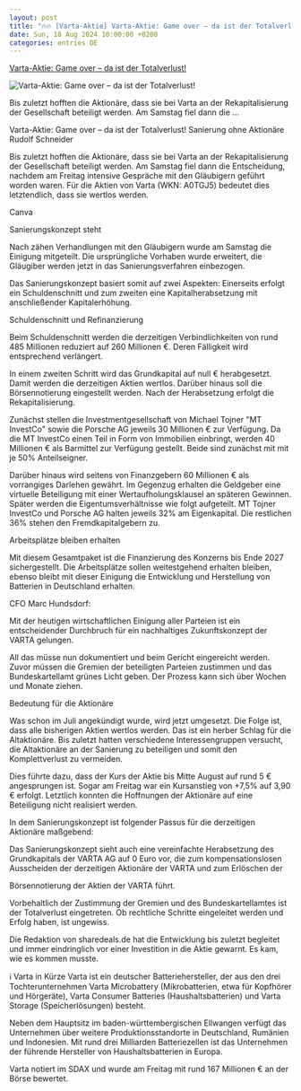 ```yaml
---
layout: post
title: "🔥🔥 [Varta-Aktie] Varta-Aktie: Game over – da ist der Totalverlust!"
date: Sun, 18 Aug 2024 10:00:00 +0200
categories: entries DE
---
```

[Varta-Aktie: Game over – da ist der Totalverlust!](https://www.sharedeals.de/varta-aktie-game-over-da-ist-der-totalverlust/)

![Varta-Aktie: Game over – da ist der Totalverlust!](https://www.sharedeals.de/wp-content/uploads/2024/03/Artikelbilder-12.jpg)

Bis zuletzt hofften die Aktionäre, dass sie bei Varta an der Rekapitalisierung der Gesellschaft beteiligt werden. Am Samstag fiel dann die ...

Varta-Aktie: Game over – da ist der Totalverlust! Sanierung ohne Aktionäre Rudolf Schneider

Bis zuletzt hofften die Aktionäre, dass sie bei Varta an der Rekapitalisierung der Gesellschaft beteiligt werden. Am Samstag fiel dann die Entscheidung, nachdem am Freitag intensive Gespräche mit den Gläubigern geführt worden waren. Für die Aktien von Varta (WKN: A0TGJ5) bedeutet dies letztendlich, dass sie wertlos werden.

Canva

Sanierungskonzept steht

Nach zähen Verhandlungen mit den Gläubigern wurde am Samstag die Einigung mitgeteilt. Die ursprüngliche Vorhaben wurde erweitert, die Gläugiber werden jetzt in das Sanierungsverfahren einbezogen.

Das Sanierungskonzept basiert somit auf zwei Aspekten: Einerseits erfolgt ein Schuldenschnitt und zum zweiten eine Kapitalherabsetzung mit anschließender Kapitalerhöhung.

Schuldenschnitt und Refinanzierung

Beim Schuldenschnitt werden die derzeitigen Verbindlichkeiten von rund 485 Millionen reduziert auf 260 Millionen €. Deren Fälligkeit wird entsprechend verlängert.

In einem zweiten Schritt wird das Grundkapital auf null € herabgesetzt. Damit werden die derzeitigen Aktien wertlos. Darüber hinaus soll die Börsennotierung eingestellt werden. Nach der Herabsetzung erfolgt die Rekapitalisierung.

Zunächst stellen die Investmentgesellschaft von Michael Tojner "MT InvestCo" sowie die Porsche AG jeweils 30 Millionen € zur Verfügung. Da die MT InvestCo einen Teil in Form von Immobilien einbringt, werden 40 Millionen € als Barmittel zur Verfügung gestellt. Beide sind zunächst mit mit je 50% Anteilseigner.

Darüber hinaus wird seitens von Finanzgebern 60 Millionen € als vorrangiges Darlehen gewährt. Im Gegenzug erhalten die Geldgeber eine virtuelle Beteiligung mit einer Wertaufholungsklausel an späteren Gewinnen. Später werden die Eigentumsverhältnisse wie folgt aufgeteilt. MT Tojner InvestCo und Porsche AG halten jeweils 32% am Eigenkapital. Die restlichen 36% stehen den Fremdkapitalgebern zu.

Arbeitsplätze bleiben erhalten

Mit diesem Gesamtpaket ist die Finanzierung des Konzerns bis Ende 2027 sichergestellt. Die Arbeitsplätze sollen weitestgehend erhalten bleiben, ebenso bleibt mit dieser Einigung die Entwicklung und Herstellung von Batterien in Deutschland erhalten.

CFO Marc Hundsdorf:

Mit der heutigen wirtschaftlichen Einigung aller Parteien ist ein entscheidender Durchbruch für ein nachhaltiges Zukunftskonzept der VARTA gelungen.

All das müsse nun dokumentiert und beim Gericht eingereicht werden. Zuvor müssen die Gremien der beteiligten Parteien zustimmen und das Bundeskartellamt grünes Licht geben. Der Prozess kann sich über Wochen und Monate ziehen.

Bedeutung für die Aktionäre

Was schon im Juli angekündigt wurde, wird jetzt umgesetzt. Die Folge ist, dass alle bisherigen Aktien wertlos werden. Das ist ein herber Schlag für die Altaktionäre. Bis zuletzt hatten verschiedene Interessengruppen versucht, die Altaktionäre an der Sanierung zu beteiligen und somit den Komplettverlust zu vermeiden.

Dies führte dazu, dass der Kurs der Aktie bis Mitte August auf rund 5 € angesprungen ist. Sogar am Freitag war ein Kursanstieg von +7,5% auf 3,90 € erfolgt. Letztlich konnten die Hoffnungen der Aktionäre auf eine Beteiligung nicht realisiert werden.

In dem Sanierungskonzept ist folgender Passus für die derzeitigen Aktionäre maßgebend:

Das Sanierungskonzept sieht auch eine vereinfachte Herabsetzung des Grundkapitals der VARTA AG auf 0 Euro vor, die zum kompensationslosen Ausscheiden der derzeitigen Aktionäre der VARTA und zum Erlöschen der

Börsennotierung der Aktien der VARTA führt.

Vorbehaltlich der Zustimmung der Gremien und des Bundeskartellamtes ist der Totalverlust eingetreten. Ob rechtliche Schritte eingeleitet werden und Erfolg haben, ist ungewiss.

Die Redaktion von sharedeals.de hat die Entwicklung bis zuletzt begleitet und immer eindringlich vor einer Investition in die Aktie gewarnt. Es kam, wie es kommen musste.

ℹ️ Varta in Kürze Varta ist ein deutscher Batteriehersteller, der aus den drei Tochterunternehmen Varta Microbattery (Mikrobatterien, etwa für Kopfhörer und Hörgeräte), Varta Consumer Batteries (Haushaltsbatterien) und Varta Storage (Speicherlösungen) besteht.

Neben dem Hauptsitz im baden-württembergischen Ellwangen verfügt das Unternehmen über weitere Produktionsstandorte in Deutschland, Rumänien und Indonesien. Mit rund drei Milliarden Batteriezellen ist das Unternehmen der führende Hersteller von Haushaltsbatterien in Europa.

Varta notiert im SDAX und wurde am Freitag mit rund 167 Millionen € an der Börse bewertet.

